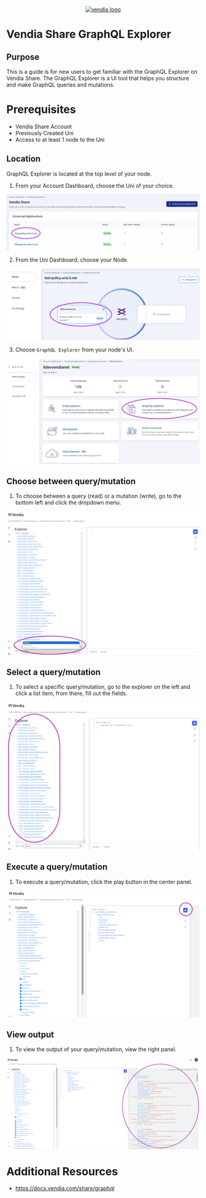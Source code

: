 <p align="center">
  <a href="https://vendia.net/">
    <img src="https://share.vendia.net/logo.svg" alt="vendia logo" width="250px">
  </a>
</p>


# Vendia Share GraphQL Explorer


## Purpose
This is a guide is for new users to get familiar with the GraphQL Explorer on Vendia Share. The GraphQL Explorer is a UI tool that helps you structure and make GraphQL queries and mutations.

# Prerequisites
* Vendia Share Account
* Previously Created Uni
* Access to at least 1 node to the Uni

## Location
GraphQL Explorer is located at the top level of your node.
1. From your Account Dashboard, choose the Uni of your choice.

![location-1](./img/location-1.png)

2. From the Uni Dashboard, choose your Node.

![location-2](./img/location-2.png)


3. Choose `GraphQL Explorer` from your node's UI. 

![location-3](./img/location-3.png)

## Choose between query/mutation

1. To choose between a query (read) or a mutation (write), go to the bottom left and click the dropdown menu.

![choose-1](./img/choose-1.png)

## Select a query/mutation 

1. To select a specific query/mutation, go to the explorer on the left and click a list item, from there, fill out the fields.

![perform-1](./img/perform-1.png)

## Execute a query/mutation 

1. To execute a query/mutation, click the play button in the center panel.

![perform-2](./img/execute-1.png)

## View output 

1. To view the output of your query/mutation, view the right panel.

![perform-2](./img/view-1.png)


# Additional Resources

* https://docs.vendia.com/share/graphql